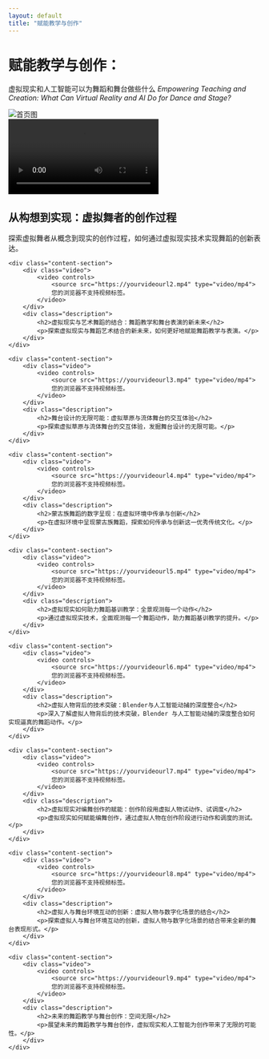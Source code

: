 ```yaml
---
layout: default
title: "赋能教学与创作"
---
```


# 赋能教学与创作：
虚拟现实和人工智能可以为舞蹈和舞台做些什么
*Empowering Teaching and Creation: What Can Virtual Reality and AI Do for Dance and Stage?*

<div class="header-image">
    <img src="YOUR_IMAGE_URL" alt="首页图" class="banner-image">
</div>

<div class="container">
    <div class="content-section">
        <div class="video">
            <video controls>
                <source src="https://yourvideourl1.mp4" type="video/mp4">
                您的浏览器不支持视频标签。
            </video>
        </div>
        <div class="description">
            <h2>从构想到实现：虚拟舞者的创作过程</h2>
            <p>探索虚拟舞者从概念到现实的创作过程，如何通过虚拟现实技术实现舞蹈的创新表达。</p>
        </div>
    </div>

    <div class="content-section">
        <div class="video">
            <video controls>
                <source src="https://yourvideourl2.mp4" type="video/mp4">
                您的浏览器不支持视频标签。
            </video>
        </div>
        <div class="description">
            <h2>虚拟现实与艺术舞蹈的结合：舞蹈教学和舞台表演的新未来</h2>
            <p>探索虚拟现实与舞蹈艺术结合的新未来，如何更好地赋能舞蹈教学与表演。</p>
        </div>
    </div>

    <div class="content-section">
        <div class="video">
            <video controls>
                <source src="https://yourvideourl3.mp4" type="video/mp4">
                您的浏览器不支持视频标签。
            </video>
        </div>
        <div class="description">
            <h2>舞台设计的无限可能：虚拟草原与流体舞台的交互体验</h2>
            <p>探索虚拟草原与流体舞台的交互体验，发掘舞台设计的无限可能。</p>
        </div>
    </div>

    <div class="content-section">
        <div class="video">
            <video controls>
                <source src="https://yourvideourl4.mp4" type="video/mp4">
                您的浏览器不支持视频标签。
            </video>
        </div>
        <div class="description">
            <h2>蒙古族舞蹈的数字呈现：在虚拟环境中传承与创新</h2>
            <p>在虚拟环境中呈现蒙古族舞蹈，探索如何传承与创新这一优秀传统文化。</p>
        </div>
    </div>

    <div class="content-section">
        <div class="video">
            <video controls>
                <source src="https://yourvideourl5.mp4" type="video/mp4">
                您的浏览器不支持视频标签。
            </video>
        </div>
        <div class="description">
            <h2>虚拟现实如何助力舞蹈基训教学：全景观测每一个动作</h2>
            <p>通过虚拟现实技术，全面观测每一个舞蹈动作，助力舞蹈基训教学的提升。</p>
        </div>
    </div>

    <div class="content-section">
        <div class="video">
            <video controls>
                <source src="https://yourvideourl6.mp4" type="video/mp4">
                您的浏览器不支持视频标签。
            </video>
        </div>
        <div class="description">
            <h2>虚拟人物背后的技术突破：Blender与人工智能动捕的深度整合</h2>
            <p>深入了解虚拟人物背后的技术突破，Blender 与人工智能动捕的深度整合如何实现逼真的舞蹈动作。</p>
        </div>
    </div>

    <div class="content-section">
        <div class="video">
            <video controls>
                <source src="https://yourvideourl7.mp4" type="video/mp4">
                您的浏览器不支持视频标签。
            </video>
        </div>
        <div class="description">
            <h2>虚拟现实对编舞创作的赋能：创作阶段用虚拟人物试动作、试调度</h2>
            <p>虚拟现实如何赋能编舞创作，通过虚拟人物在创作阶段进行动作和调度的测试。</p>
        </div>
    </div>

    <div class="content-section">
        <div class="video">
            <video controls>
                <source src="https://yourvideourl8.mp4" type="video/mp4">
                您的浏览器不支持视频标签。
            </video>
        </div>
        <div class="description">
            <h2>虚拟人与舞台环境互动的创新：虚拟人物与数字化场景的结合</h2>
            <p>探索虚拟人与舞台环境互动的创新，虚拟人物与数字化场景的结合带来全新的舞台表现形式。</p>
        </div>
    </div>

    <div class="content-section">
        <div class="video">
            <video controls>
                <source src="https://yourvideourl9.mp4" type="video/mp4">
                您的浏览器不支持视频标签。
            </video>
        </div>
        <div class="description">
            <h2>未来的舞蹈教学与舞台创作：空间无限</h2>
            <p>展望未来的舞蹈教学与舞台创作，虚拟现实和人工智能为创作带来了无限的可能性。</p>
        </div>
    </div>
</div>
